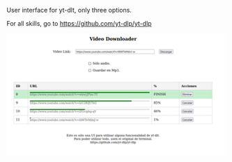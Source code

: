 User interface for yt-dlt, only three options. 

For all skills, go to https://github.com/yt-dlp/yt-dlp


![alt text](image.png)